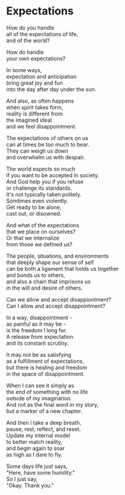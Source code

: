 # Expectations

How do you handle  
all of the expectations of life,  
and of the world?  

How do handle  
your own expectations?  

In some ways,  
expectation and anticipation  
bring great joy and fun  
into the day after day under the sun.  

And also, as often happens  
when spirit takes form,  
reality is different from  
the imagined ideal  
and we feel disappointment.  

The expectations of others on us  
can at times be too much to bear.  
They can weigh us down  
and overwhelm us with despair.  

The world expects so much  
if you want to be accepted in society.  
And God help you if you refuse  
or challenge its standards.  
It's not typically taken politely.  
Somtimes even violently.    
Get ready to be alone,  
cast out, or disowned.  

And what of the expectations  
that we place on ourselves?  
Or that we internalize  
from those we defined us?  

The people, situations, and environments  
that deeply shape our sense of self  
can be both a ligament that holds us together  
and bonds us to others,  
and also a chain that imprisons us  
in the will and desire of others.  

Can we allow and accept disappiontment?  
Can I allow and accept disappointment?  

In a way, disappointment -  
as painful as it may be -  
is the freedom I long for.  
A release from expectation  
and its constant scrutiny.  

It may not be as satisfying  
as a fulfillment of expectations,  
but there is healing and freedom  
in the space of disappointment.  

When I can see it simply as  
the end of something with no life  
outside of my imagination.  
And not as the final word in my story,  
but a marker of a new chapter.  

And then I take a deep breath,  
pause, rest, reflect, and reset.  
Update my internal model  
to better match reality,  
and begin again to soar  
as high as I dare to fly.  

Some days life just says,  
"Here, have some humility."  
So I just say,  
"Okay. Thank you."  
